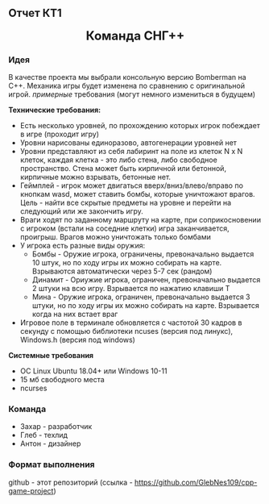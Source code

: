 ## Отчет КТ1

<div style="text-align: center;font-size: 24px; font-weight: bold;">
  Команда СНГ++
</div>

### Идея
В качестве проекта мы выбрали консольную версию Bomberman на C++. 
Механика игры будет изменена по сравнению с оригинальной игрой. 
*примерные* требования (могут немного измениться в будущем)

**Технические требования:**
* Есть несколько уровней, по прохождению которых игрок побеждает в игре (проходит игру)
* Уровни нарисованы единоразово, автогенерации уровней нет
* Уровни представляют из себя лабиринт на поле из клеток N x N клеток, каждая клетка - это либо стена, либо свободное пространство. Стена может быть кирпичной или бетонной, кирпичные можно взрывать, бетонные нет.
* Геймплей - игрок может двигаться вверх/вниз/влево/вправо по кнопкам wasd, может ставить бомбы, которые уничтожают врагов. Цель - найти все скрытые предметы на уровне и перейти на следующий или же закончить игру.
* Враги ходят по заданному маршруту на карте, при соприкосновении с игроком (встали на соседние клетки) игра заканчивается, проигрыш. Врагов можно уничтожать только бомбами
* У игрока есть разные виды оружия:
  - Бомбы - Оружие игрока, ограничены, превоначально выдается 10 штук, но по ходу игры их можно собирать на карте. Взрываются автоматически через 5-7 сек (рандом)
  - Динамит - Ориужие игрока, ограничен, превоначально выдается 2 штуки на всю игру. Взрывается по нажатию клавиши T
  - Мина - Оружие игрока, ограничен, превоначально выдается 3 штуки, но по ходу игры их можно собирать на карте. Взрывается когда на них встает враг
* Игровое поле в терминале обновляется с частотой 30 кадров в секунду с помощью библиотеки ncuses (версия под линукс), Windows.h (версия под windows)

**Системные требования**
* ОС Linux Ubuntu 18.04+ или Windows 10-11
* 15 мб свободного места
* ncurses

### Команда

- Захар - разработчик
- Глеб - техлид
- Антон - дизайнер

### Формат выполнения 

github - этот репозиторий (ссылка - https://github.com/GlebNes109/cpp-game-project)
